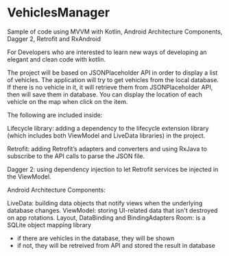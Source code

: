 # VehiclesManager
Sample of code using MVVM with Kotlin, Android Architecture Components, Dagger 2, Retrofit and RxAndroid

For Developers who are interested to learn new ways of developing an elegant and clean code with kotlin.

The project will be based on JSONPlaceholder API in order to display a list of vehicles.
The application will try to get vehicles from the local database. If there is no vehicle in it, it will retrieve them from JSONPlaceholder API, then will save them in database. You can display the location of each vehicle on the map when click on the item.

The following are included inside:

Lifecycle library: 
adding a dependency to the lifecycle extension library (which includes both ViewModel and LiveData libraries) in the project.

Retrofit: 
adding Retrofit’s adapters and converters and using RxJava to subscribe to the API calls to parse the JSON file.

Dagger 2: 
using dependency injection to let Retrofit services be injected in the ViewModel. 

Android Architecture Components: 

LiveData: building data objects that notify views when the underlying database changes.
ViewModel: storing UI-related data that isn't destroyed on app rotations.
Layout, DataBinding and BindingAdapters
Room: is a SQLite object mapping library
- if there are vehicles in the database, they will be shown
- if not, they will be retreived from API and stored the result in database
